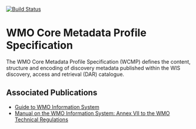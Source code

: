 [![Build Status](https://github.com/wmo-im/wcmp/workflows/KPI%20documentation/badge.svg)](https://github.com/wmo-im/wcmp/actions)

# WMO Core Metadata Profile Specification
The WMO Core Metadata Profile Specification (WCMP) defines the content, structure and encoding of discovery metadata published
within the WIS discovery, access and retrieval (DAR) catalogue.

## Associated Publications
* [Guide to WMO Information System](https://library.wmo.int/index.php?lvl=notice_display&id=6856#.X7UDNBNKi3I)
* [Manual on the WMO Information System: Annex VII to the WMO Technical Regulations](https://library.wmo.int/index.php?lvl=notice_display&id=9254#.X7UGMxNKi3I)
